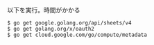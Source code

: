 以下を実行。時間がかかる
```
$ go get google.golang.org/api/sheets/v4
$ go get golang.org/x/oauth2  
$ go get cloud.google.com/go/compute/metadata
```

